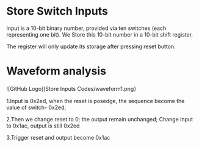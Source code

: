 # Store Switch Inputs

Input is a 10-bit binary number, provided via ten switches (each representing one bit). We Store this 10-bit number in a 10-bit shift register. 

The register will only update its storage after pressing reset button.

# Waveform analysis
![GitHub Logo](Store Inputs Codes/waveform1.png）

1.Input is 0x2ed, when the reset is posedge, the sequence become the value of switch- 0x2ed;

2.Then we change reset to 0; the output remain unchanged; Change input to 0x1ac, output is still 0x2ed

3.Trigger reset and output become 0x1ac
